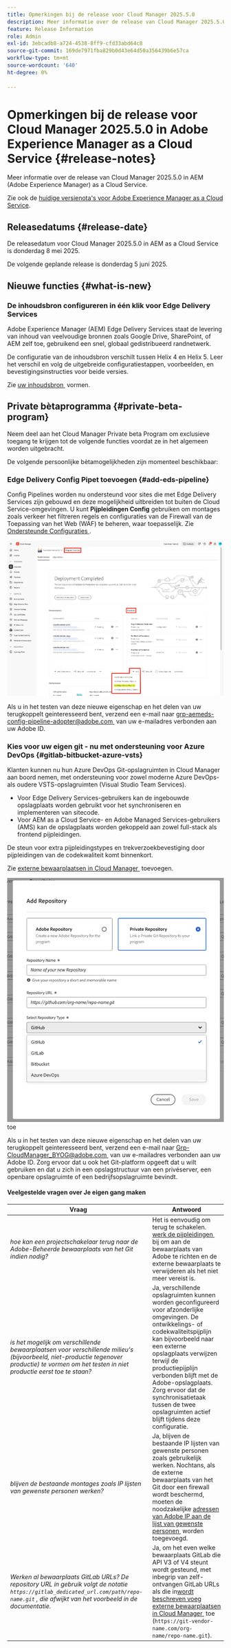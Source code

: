 ```yaml
---
title: Opmerkingen bij de release voor Cloud Manager 2025.5.0
description: Meer informatie over de release van Cloud Manager 2025.5.0 in Adobe Experience Manager as a Cloud Service.
feature: Release Information
role: Admin
exl-id: 3ebcadb8-a724-4538-8ff9-cfd33abd64c8
source-git-commit: 169de7971fba829b0d43e64d50a356439b6e57ca
workflow-type: tm+mt
source-wordcount: '640'
ht-degree: 0%

---
```


# Opmerkingen bij de release voor Cloud Manager 2025.5.0 in Adobe Experience Manager as a Cloud Service {#release-notes}

<!-- https://wiki.corp.adobe.com/display/DMSArchitecture/Cloud+Manager+2025.03.0+Release -->

Meer informatie over de release van Cloud Manager 2025.5.0 in AEM (Adobe Experience Manager) as a Cloud Service.

Zie ook de [&#x200B; huidige versienota&#39;s voor Adobe Experience Manager as a Cloud Service &#x200B;](/help/release-notes/release-notes-cloud/release-notes-current.md).

## Releasedatums {#release-date}

De releasedatum voor Cloud Manager 2025.5.0 in AEM as a Cloud Service is donderdag 8 mei 2025.

De volgende geplande release is donderdag 5 juni 2025.

## Nieuwe functies {#what-is-new}

### De inhoudsbron configureren in één klik voor Edge Delivery Services

Adobe Experience Manager (AEM) Edge Delivery Services staat de levering van inhoud van veelvoudige bronnen zoals Google Drive, SharePoint, of AEM zelf toe, gebruikend een snel, globaal gedistribueerd randnetwerk.

De configuratie van de inhoudsbron verschilt tussen Helix 4 en Helix 5. Leer het verschil en volg de uitgebreide configuratiestappen, voorbeelden, en bevestigingsinstructies voor beide versies.

Zie [&#x200B; uw inhoudsbron &#x200B;](/help/implementing/cloud-manager/edge-delivery/configure-content-source.md) vormen.


## Private bètaprogramma {#private-beta-program}

Neem deel aan het Cloud Manager Private beta Program om exclusieve toegang te krijgen tot de volgende functies voordat ze in het algemeen worden uitgebracht.

De volgende persoonlijke bètamogelijkheden zijn momenteel beschikbaar:

### Edge Delivery Config Pipet toevoegen {#add-eds-pipeline}

Config Pipelines worden nu ondersteund voor sites die met Edge Delivery Services zijn gebouwd en deze mogelijkheid uitbreiden tot buiten de Cloud Service-omgevingen. U kunt **Pijpleidingen Config** gebruiken om montages zoals verkeer het filtreren regels en configuraties van de Firewall van de Toepassing van het Web (WAF) te beheren, waar toepasselijk. Zie [&#x200B; Ondersteunde Configuraties &#x200B;](/help/operations/config-pipeline.md#configurations).

![&#x200B; voeg de pijpleiding van Edge Delivery in Add drop-down lijst van de Pijpleiding toe &#x200B;](/help/implementing/cloud-manager/release-notes/assets/edge-delivery-pipeline-add.png)

Als u in het testen van deze nieuwe eigenschap en het delen van uw terugkoppelt geinteresseerd bent, verzend een e-mail naar [&#x200B; grp-aemeds-config-pipeline-adopter@adobe.com &#x200B;](mailto:grp-aemeds-config-pipeline-adopter@adobe.com) van uw e-mailadres verbonden aan uw Adobe ID.

### Kies voor uw eigen git - nu met ondersteuning voor Azure DevOps {#gitlab-bitbucket-azure-vsts}

<!-- BOTH CS & AMS -->

Klanten kunnen nu hun Azure DevOps Git-opslagruimten in Cloud Manager aan boord nemen, met ondersteuning voor zowel moderne Azure DevOps- als oudere VSTS-opslagruimten (Visual Studio Team Services).

* Voor Edge Delivery Services-gebruikers kan de ingebouwde opslagplaats worden gebruikt voor het synchroniseren en implementeren van sitecode.
* Voor AEM as a Cloud Service- en Adobe Managed Services-gebruikers (AMS) kan de opslagplaats worden gekoppeld aan zowel full-stack als frontend pijpleidingen.

De steun voor extra pijpleidingstypes en trekverzoekbevestiging door pijpleidingen van de codekwaliteit komt binnenkort.

Zie [&#x200B; externe bewaarplaatsen in Cloud Manager &#x200B;](/help/implementing/cloud-manager/managing-code/external-repositories.md) toevoegen.

![&#x200B; voeg de dialoogdoos van de Bewaarplaats &#x200B;](/help/implementing/cloud-manager/release-notes/assets/azure-repo.png) toe

Als u in het testen van deze nieuwe eigenschap en het delen van uw terugkoppelt geinteresseerd bent, verzend een e-mail naar [&#x200B; Grp-CloudManager_BYOG@adobe.com &#x200B;](mailto:grp-cloudmanager_byog@adobe.com) van uw e-mailadres verbonden aan uw Adobe ID. Zorg ervoor dat u ook het Git-platform opgeeft dat u wilt gebruiken en dat u zich in een opslagstructuur van een privéserver, een openbare opslagruimte of een bedrijfsopslagruimte bevindt.

#### Veelgestelde vragen over Je eigen gang maken

| Vraag | Antwoord |
|---|---|
| *hoe kan een projectschakelaar terug naar de Adobe-Beheerde bewaarplaats van het Git indien nodig?* | Het is eenvoudig om terug te schakelen. [&#x200B; werk de pijpleidingen &#x200B;](/help/implementing/cloud-manager/configuring-pipelines/managing-pipelines.md) bij om aan de bewaarplaats van Adobe te richten en de externe bewaarplaats te verwijderen als het niet meer vereist is. |
| *is het mogelijk om verschillende bewaarplaatsen voor verschillende milieu&#39;s (bijvoorbeeld, niet-productie tegenover productie) te vormen om het testen in niet productie eerst toe te staan?* | Ja, verschillende opslagruimten kunnen worden geconfigureerd voor afzonderlijke omgevingen. De ontwikkelings- of codekwaliteitspijplijn kan bijvoorbeeld naar een externe opslagplaats verwijzen terwijl de productiepijplijn verbonden blijft met de Adobe-opslagplaats. Zorg ervoor dat de synchronisatietaak tussen de twee opslagruimten actief blijft tijdens deze configuratie. |
| *blijven de bestaande montages zoals IP lijsten van gewenste personen werken?* | Ja, blijven de bestaande IP lijsten van gewenste personen zoals gebruikelijk werken. Nochtans, als de externe bewaarplaats van het Git door een firewall wordt beschermd, moeten de noodzakelijke [&#x200B; adressen van Adobe IP aan de lijst van gewenste personen &#x200B;](/help/implementing/cloud-manager/ip-allow-lists/introduction.md) worden toegevoegd. |
| *Werken al bewaarplaats GitLab URLs? De repository URL in gebruik volgt de notatie `https://gitlab_dedicated_url.com/path/repo-name.git` , die afwijkt van het voorbeeld in de documentatie.* | Ja, om het even welke bewaarplaats GitLab die API V3 of V4 steunt wordt gesteund, met inbegrip van zelf-ontvangen GitLab URLs als die in [&#x200B; wordt beschreven voeg externe bewaarplaatsen in Cloud Manager &#x200B;](/help/implementing/cloud-manager/managing-code/external-repositories.md) toe (`https://git-vendor-name.com/org-name/repo-name.git`). |


<!--
## Bug fixes

* Issue

* Issue

* Issue
-->

<!-- ## Known issues {#known-issues} -->
